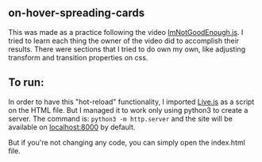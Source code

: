 ## on-hover-spreading-cards
This was made as a practice following the video [ImNotGoodEnough.js](https://youtu.be/6TYkDy54q4E).
I tried to learn each thing the owner of the video did to accomplish their results.
There were sections that I tried to do own my own, like adjusting transform and transition properties on css.

## To run:
In order to have this "hot-reload" functionality, I imported [Live.js](https://livejs.com/) as a script on the HTML file. But I managed it to work only using python3 to create a server.
The command is: `python3 -m http.server` and the site will be available on [localhost:8000](localhost:8000) by default.

But if you're not changing any code, you can simply open the index.html file.